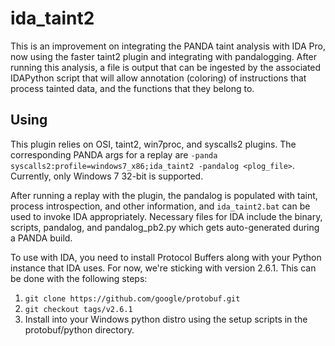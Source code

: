 ida_taint2
========

This is an improvement on integrating the PANDA taint analysis with IDA Pro, now
using the faster taint2 plugin and integrating with pandalogging.  After running
this analysis, a file is output that can be ingested by the associated IDAPython
script that will allow annotation (coloring) of instructions that process
tainted data, and the functions that they belong to.

Using
--------
This plugin relies on OSI, taint2, win7proc, and syscalls2 plugins.  The
corresponding PANDA args for a replay are `-panda
syscalls2:profile=windows7_x86;ida_taint2 -pandalog <plog_file>`.  Currently,
only Windows 7 32-bit is supported.

After running a replay with the plugin, the pandalog is populated with taint,
process introspection, and other information, and `ida_taint2.bat` can be used
to invoke IDA appropriately.  Necessary files for IDA include the binary,
scripts, pandalog, and pandalog_pb2.py which gets auto-generated during a PANDA
build.

To use with IDA, you need to install Protocol Buffers along with your Python
instance that IDA uses.  For now, we're sticking with version 2.6.1.  This can
be done with the following steps:

1. `git clone https://github.com/google/protobuf.git`
2. `git checkout tags/v2.6.1`
3. Install into your Windows python distro using the setup scripts in the
protobuf/python directory.

